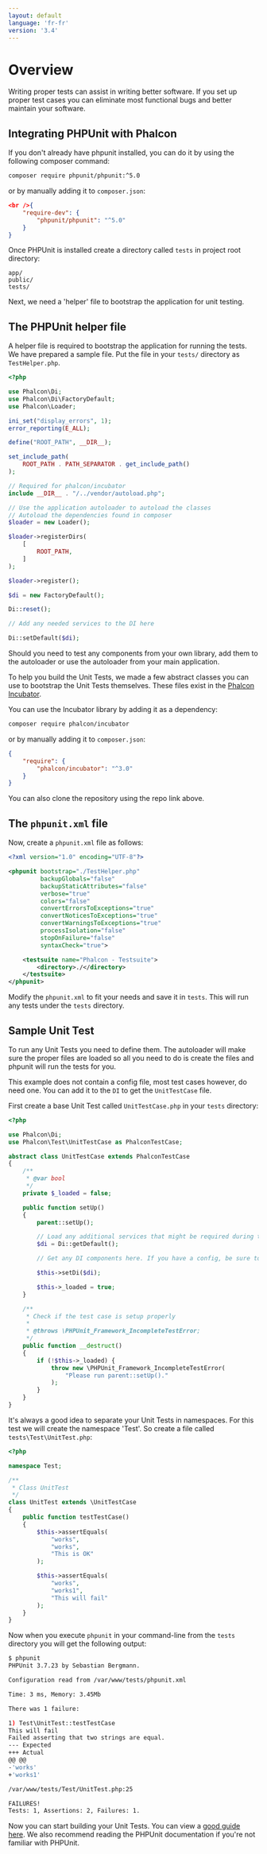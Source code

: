```yaml
---
layout: default
language: 'fr-fr'
version: '3.4'
---
```


<a name='overview'></a>

# Overview

Writing proper tests can assist in writing better software. If you set up proper test cases you can eliminate most functional bugs and better maintain your software.

<a name='integration'></a>

## Integrating PHPUnit with Phalcon

If you don't already have phpunit installed, you can do it by using the following composer command:

```bash
composer require phpunit/phpunit:^5.0
```

or by manually adding it to `composer.json`:

```json
<br />{
    "require-dev": {
        "phpunit/phpunit": "^5.0"
    }
}
```

Once PHPUnit is installed create a directory called `tests` in project root directory:

    app/
    public/
    tests/
    

Next, we need a 'helper' file to bootstrap the application for unit testing.

<a name='unit-helper'></a>

## The PHPUnit helper file

A helper file is required to bootstrap the application for running the tests. We have prepared a sample file. Put the file in your `tests/` directory as `TestHelper.php`.

```php
<?php

use Phalcon\Di;
use Phalcon\Di\FactoryDefault;
use Phalcon\Loader;

ini_set("display_errors", 1);
error_reporting(E_ALL);

define("ROOT_PATH", __DIR__);

set_include_path(
    ROOT_PATH . PATH_SEPARATOR . get_include_path()
);

// Required for phalcon/incubator
include __DIR__ . "/../vendor/autoload.php";

// Use the application autoloader to autoload the classes
// Autoload the dependencies found in composer
$loader = new Loader();

$loader->registerDirs(
    [
        ROOT_PATH,
    ]
);

$loader->register();

$di = new FactoryDefault();

Di::reset();

// Add any needed services to the DI here

Di::setDefault($di);
```

Should you need to test any components from your own library, add them to the autoloader or use the autoloader from your main application.

To help you build the Unit Tests, we made a few abstract classes you can use to bootstrap the Unit Tests themselves. These files exist in the [Phalcon Incubator](https://github.com/phalcon/incubator).

You can use the Incubator library by adding it as a dependency:

```bash
composer require phalcon/incubator
```

or by manually adding it to `composer.json`:

```json
{
    "require": {
        "phalcon/incubator": "^3.0"
    }
}
```

You can also clone the repository using the repo link above.

<a name='phpunit-config'></a>

## The `phpunit.xml` file

Now, create a `phpunit.xml` file as follows:

```xml
<?xml version="1.0" encoding="UTF-8"?>

<phpunit bootstrap="./TestHelper.php"
         backupGlobals="false"
         backupStaticAttributes="false"
         verbose="true"
         colors="false"
         convertErrorsToExceptions="true"
         convertNoticesToExceptions="true"
         convertWarningsToExceptions="true"
         processIsolation="false"
         stopOnFailure="false"
         syntaxCheck="true">

    <testsuite name="Phalcon - Testsuite">
        <directory>./</directory>
    </testsuite>
</phpunit>
```

Modify the `phpunit.xml` to fit your needs and save it in `tests`. This will run any tests under the `tests` directory.

<a name='sample'></a>

## Sample Unit Test

To run any Unit Tests you need to define them. The autoloader will make sure the proper files are loaded so all you need to do is create the files and phpunit will run the tests for you.

This example does not contain a config file, most test cases however, do need one. You can add it to the `DI` to get the `UnitTestCase` file.

First create a base Unit Test called `UnitTestCase.php` in your `tests` directory:

```php
<?php

use Phalcon\Di;
use Phalcon\Test\UnitTestCase as PhalconTestCase;

abstract class UnitTestCase extends PhalconTestCase
{
    /**
     * @var bool
     */
    private $_loaded = false;

    public function setUp()
    {
        parent::setUp();

        // Load any additional services that might be required during testing
        $di = Di::getDefault();

        // Get any DI components here. If you have a config, be sure to pass it to the parent

        $this->setDi($di);

        $this->_loaded = true;
    }

    /**
     * Check if the test case is setup properly
     *
     * @throws \PHPUnit_Framework_IncompleteTestError;
     */
    public function __destruct()
    {
        if (!$this->_loaded) {
            throw new \PHPUnit_Framework_IncompleteTestError(
                "Please run parent::setUp()."
            );
        }
    }
}
```

It's always a good idea to separate your Unit Tests in namespaces. For this test we will create the namespace 'Test'. So create a file called `tests\Test\UnitTest.php`:

```php
<?php

namespace Test;

/**
 * Class UnitTest
 */
class UnitTest extends \UnitTestCase
{
    public function testTestCase()
    {
        $this->assertEquals(
            "works",
            "works",
            "This is OK"
        );

        $this->assertEquals(
            "works",
            "works1",
            "This will fail"
        );
    }
}
```

Now when you execute `phpunit` in your command-line from the `tests` directory you will get the following output:

```bash
$ phpunit
PHPUnit 3.7.23 by Sebastian Bergmann.

Configuration read from /var/www/tests/phpunit.xml

Time: 3 ms, Memory: 3.45Mb

There was 1 failure:

1) Test\UnitTest::testTestCase
This will fail
Failed asserting that two strings are equal.
--- Expected
+++ Actual
@@ @@
-'works'
+'works1'

/var/www/tests/Test/UnitTest.php:25

FAILURES!
Tests: 1, Assertions: 2, Failures: 1.
```

Now you can start building your Unit Tests. You can view a [good guide here](http://blog.stevensanderson.com/2009/08/24/writing-great-unit-tests-best-and-worst-practises/). We also recommend reading the PHPUnit documentation if you're not familiar with PHPUnit.